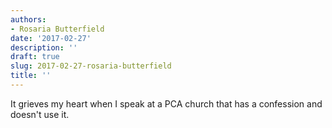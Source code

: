 ```yaml
---
authors:
- Rosaria Butterfield
date: '2017-02-27'
description: ''
draft: true
slug: 2017-02-27-rosaria-butterfield
title: ''
---
```

It grieves my heart when I speak at a PCA church that has a confession and doesn't use it.



